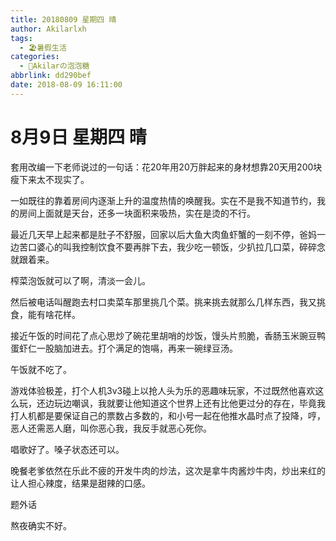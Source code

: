 ```yaml
---
title: 20180809 星期四 晴
author: Akilarlxh
tags:
  - 🏖️暑假生活
categories:
  - 🍬Akilarの泡泡糖
abbrlink: dd290bef
date: 2018-08-09 16:11:00
---
```

 # 8月9日 星期四 晴

套用改编一下老师说过的一句话：花20年用20万胖起来的身材想靠20天用200块瘦下来太不现实了。

一如既往的靠着房间内逐渐上升的温度热情的唤醒我。实在不是我不知道节约，我的房间上面就是天台，还多一块面积来吸热，实在是烫的不行。

最近几天早上起来都是肚子不舒服，回家以后大鱼大肉鱼虾蟹的一刻不停，爸妈一边苦口婆心的叫我控制饮食不要再胖下去，我少吃一顿饭，少扒拉几口菜，碎碎念就跟着来。

榨菜泡饭就可以了啊，清淡一会儿。

然后被电话叫醒跑去村口卖菜车那里挑几个菜。挑来挑去就那么几样东西，我又挑食，能有啥花样。

接近午饭的时间花了点心思炒了碗花里胡哨的炒饭，馒头片煎脆，香肠玉米豌豆鸭蛋虾仁一股脑加进去。打个满足的饱嗝，再来一碗绿豆汤。

午饭就不吃了。

游戏体验极差，打个人机3v3碰上以抢人头为乐的恶趣味玩家，不过既然他喜欢这么玩，还边玩边嘲讽，我就要让他知道这个世界上还有比他更过分的存在，毕竟我打人机都是要保证自己的票数占多数的，和小号一起在他推水晶时点了投降，哼，恶人还需恶人磨，叫你恶心我，我反手就恶心死你。

唱歌好了。嗓子状态还可以。

晚餐老爹依然在乐此不疲的开发牛肉的炒法，这次是拿牛肉酱炒牛肉，炒出来红的让人担心辣度，结果是甜辣的口感。

题外话

熬夜确实不好。






